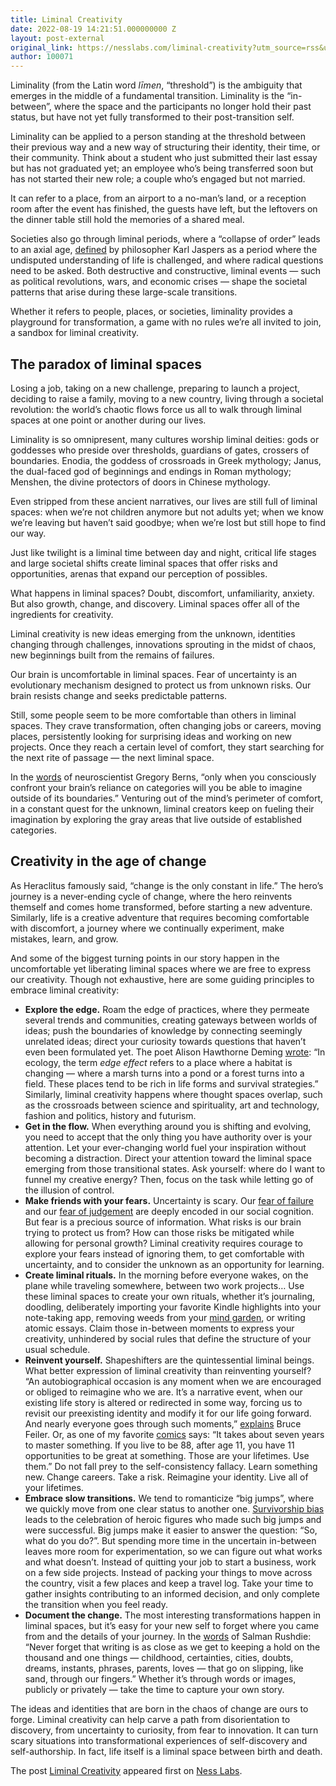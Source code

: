```yaml
---
title: Liminal Creativity
date: 2022-08-19 14:21:51.000000000 Z
layout: post-external
original_link: https://nesslabs.com/liminal-creativity?utm_source=rss&utm_medium=rss&utm_campaign=liminal-creativity
author: 100071
---
```


Liminality (from the Latin word _līmen_, “threshold”) is the ambiguity that emerges in the middle of a fundamental transition. Liminality is the “in-between”, where the space and the participants no longer hold their past status, but have not yet fully transformed to their post-transition self.

Liminality can be applied to a person standing at the threshold between their previous way and a new way of structuring their identity, their time, or their community. Think about a student who just submitted their last essay but has not graduated yet; an employee who’s being transferred soon but has not started their new role; a couple who’s engaged but not married.

It can refer to a place, from an airport to a no-man’s land, or a reception room after the event has finished, the guests have left, but the leftovers on the dinner table still hold the memories of a shared meal.

Societies also go through liminal periods, where a “collapse of order” leads to an axial age, [defined](https://forskning.ruc.dk/en/publications/the-uses-and-meaning-of-liminality) by philosopher Karl Jaspers as a period where the undisputed understanding of life is challenged, and where radical questions need to be asked. Both destructive and constructive, liminal events — such as political revolutions, wars, and economic crises — shape the societal patterns that arise during these large-scale transitions.

Whether it refers to people, places, or societies, liminality provides a playground for transformation, a game with no rules we’re all invited to join, a sandbox for liminal creativity.

## The paradox of liminal spaces

Losing a job, taking on a new challenge, preparing to launch a project, deciding to raise a family, moving to a new country, living through a societal revolution: the world’s chaotic flows force us all to walk through liminal spaces at one point or another during our lives.

Liminality is so omnipresent, many cultures worship liminal deities: gods or goddesses who preside over thresholds, guardians of gates, crossers of boundaries. Enodia, the goddess of crossroads in Greek mythology; Janus, the dual-faced god of beginnings and endings in Roman mythology; Menshen, the divine protectors of doors in Chinese mythology.

Even stripped from these ancient narratives, our lives are still full of liminal spaces: when we’re not children anymore but not adults yet; when we know we’re leaving but haven’t said goodbye; when we’re lost but still hope to find our way.

Just like twilight is a liminal time between day and night, critical life stages and large societal shifts create liminal spaces that offer risks and opportunities, arenas that expand our perception of possibles.

What happens in liminal spaces? Doubt, discomfort, unfamiliarity, anxiety. But also growth, change, and discovery. Liminal spaces offer all of the ingredients for creativity.

Liminal creativity is new ideas emerging from the unknown, identities changing through challenges, innovations sprouting in the midst of chaos, new beginnings built from the remains of failures.

Our brain is uncomfortable in liminal spaces. Fear of uncertainty is an evolutionary mechanism designed to protect us from unknown risks. Our brain resists change and seeks predictable patterns.

Still, some people seem to be more comfortable than others in liminal spaces. They crave transformation, often changing jobs or careers, moving places, persistently looking for surprising ideas and working on new projects. Once they reach a certain level of comfort, they start searching for the next rite of passage — the next liminal space.

In the [words](https://amzn.to/3K82iJ3) of neuroscientist Gregory Berns, “only when you consciously confront your brain’s reliance on categories will you be able to imagine outside of its boundaries.” Venturing out of the mind’s perimeter of comfort, in a constant quest for the unknown, liminal creators keep on fueling their imagination by exploring the gray areas that live outside of established categories.

## Creativity in the age of change

As Heraclitus famously said, “change is the only constant in life.” The hero’s journey is a never-ending cycle of change, where the hero reinvents themself and comes home transformed, before starting a new adventure. Similarly, life is a creative adventure that requires becoming comfortable with discomfort, a journey where we continually experiment, make mistakes, learn, and grow.

And some of the biggest turning points in our story happen in the uncomfortable yet liberating liminal spaces where we are free to express our creativity. Though not exhaustive, here are some guiding principles to embrace liminal creativity:

- **Explore the edge.** Roam the edge of practices, where they permeate several trends and communities, creating gateways between worlds of ideas; push the boundaries of knowledge by connecting seemingly unrelated ideas; direct your curiosity towards questions that haven’t even been formulated yet. The poet Alison Hawthorne Deming [wrote](https://www.jstor.org/stable/44363022): “In ecology, the term _edge effect_ refers to a place where a habitat is changing — where a marsh turns into a pond or a forest turns into a field. These places tend to be rich in life forms and survival strategies.” Similarly, liminal creativity happens where thought spaces overlap, such as the crossroads between science and spirituality, art and technology, fashion and politics, history and futurism.
- **Get in the flow.** When everything around you is shifting and evolving, you need to accept that the only thing you have authority over is your attention. Let your ever-changing world fuel your inspiration without becoming a distraction. Direct your attention toward the liminal space emerging from those transitional states. Ask yourself: where do I want to funnel my creative energy? Then, focus on the task while letting go of the illusion of control.
- **Make friends with your fears.** Uncertainty is scary. Our [fear of failure](https://nesslabs.com/fear-of-failure) and our [fear of judgement](https://nesslabs.com/fear-of-judgement) are deeply encoded in our social cognition. But fear is a precious source of information. What risks is our brain trying to protect us from? How can those risks be mitigated while allowing for personal growth? Liminal creativity requires courage to explore your fears instead of ignoring them, to get comfortable with uncertainty, and to consider the unknown as an opportunity for learning.
- **Create liminal rituals.** In the morning before everyone wakes, on the plane while traveling somewhere, between two work projects… Use these liminal spaces to create your own rituals, whether it’s journaling, doodling, deliberately importing your favorite Kindle highlights into your note-taking app, removing weeds from your [mind garden](https://nesslabs.com/mind-garden), or writing atomic essays. Claim those in-between moments to express your creativity, unhindered by social rules that define the structure of your usual schedule.
- **Reinvent yourself.** Shapeshifters are the quintessential liminal beings. What better expression of liminal creativity than reinventing yourself? “An autobiographical occasion is any moment when we are encouraged or obliged to reimagine who we are. It’s a narrative event, when our existing life story is altered or redirected in some way, forcing us to revisit our preexisting identity and modify it for our life going forward. And nearly everyone goes through such moments,” [explains](https://amzn.to/3pzot1m) Bruce Feiler. Or, as one of my favorite [comics](https://www.smbc-comics.com/comic/2012-09-02) says: “It takes about seven years to master something. If you live to be 88, after age 11, you have 11 opportunities to be great at something. Those are your lifetimes. Use them.” Do not fall prey to the self-consistency fallacy. Learn something new. Change careers. Take a risk. Reimagine your identity. Live all of your lifetimes.
- **Embrace slow transitions.** We tend to romanticize “big jumps”, where we quickly move from one clear status to another one. [Survivorship bias](https://nesslabs.com/survivorship-bias) leads to the celebration of heroic figures who made such big jumps and were successful. Big jumps make it easier to answer the question: “So, what do you do?”. But spending more time in the uncertain in-between leaves more room for experimentation, so we can figure out what works and what doesn’t. Instead of quitting your job to start a business, work on a few side projects. Instead of packing your things to move across the country, visit a few places and keep a travel log. Take your time to gather insights contributing to an informed decision, and only complete the transition when you feel ready.
- **Document the change.** The most interesting transformations happen in liminal spaces, but it’s easy for your new self to forget where you came from and the details of your journey. In the [words](https://amzn.to/3waXcWN) of Salman Rushdie: “Never forget that writing is as close as we get to keeping a hold on the thousand and one things — childhood, certainties, cities, doubts, dreams, instants, phrases, parents, loves — that go on slipping, like sand, through our fingers.” Whether it’s through words or images, publicly or privately — take the time to capture your own story.

The ideas and identities that are born in the chaos of change are ours to forge. Liminal creativity can help carve a path from disorientation to discovery, from uncertainty to curiosity, from fear to innovation. It can turn scary situations into transformational experiences of self-discovery and self-authorship. In fact, life itself is a liminal space between birth and death.

The post [Liminal Creativity](https://nesslabs.com/liminal-creativity) appeared first on [Ness Labs](https://nesslabs.com).


